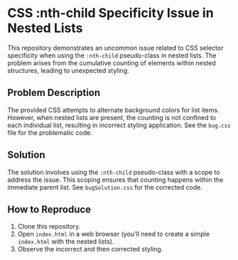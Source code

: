 # CSS :nth-child Specificity Issue in Nested Lists

This repository demonstrates an uncommon issue related to CSS selector specificity when using the `:nth-child` pseudo-class in nested lists. The problem arises from the cumulative counting of elements within nested structures, leading to unexpected styling.

## Problem Description

The provided CSS attempts to alternate background colors for list items. However, when nested lists are present, the counting is not confined to each individual list, resulting in incorrect styling application.  See the `bug.css` file for the problematic code.

## Solution

The solution involves using the `:nth-child` pseudo-class with a scope to address the issue.  This scoping ensures that counting happens within the immediate parent list.  See `bugSolution.css` for the corrected code.

## How to Reproduce

1. Clone this repository.
2. Open `index.html` in a web browser (you'll need to create a simple `index.html` with the nested lists). 
3. Observe the incorrect and then corrected styling.